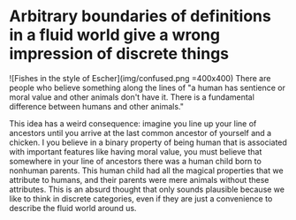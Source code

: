 # Arbitrary boundaries of definitions in a fluid world give a wrong impression of discrete things
![Fishes in the style of Escher](img/confused.png =400x400)
There are people who believe something along the lines of "a human has sentience or moral value and other animals don't have it. There is a fundamental difference between humans and other animals."

This idea has a weird consequence: imagine you line up your line of ancestors until you arrive at the last common ancestor of yourself and a chicken. I you believe in a binary property of being human that is associated with important features like having moral value, you must believe that somewhere in your line of ancestors there was a human child born to nonhuman parents. This human child had all the magical properties that we attribute to humans, and their parents were mere animals without these attributes. This is an absurd thought that only sounds plausible because we like to think in discrete categories, even if they are just a convenience to describe the fluid world around us.